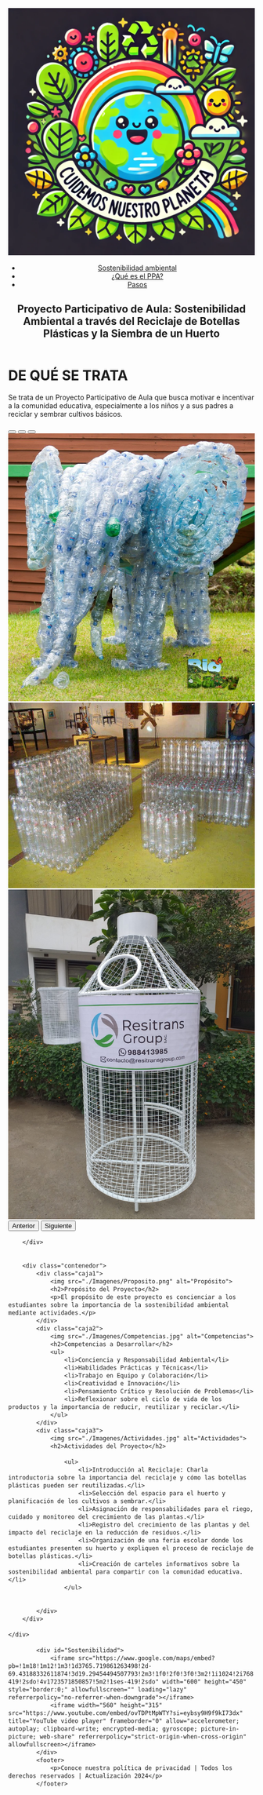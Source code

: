 <!DOCTYPE html>
<html lang="en">
<head>
    <meta charset="UTF-8">
    <meta name="viewport" content="width=device-width, initial-scale=1.0">
    <link rel="stylesheet" href="style.css">
    <link href="https://cdn.jsdelivr.net/npm/bootstrap@5.0.2/dist/css/bootstrap.min.css" rel="stylesheet" integrity="sha384-EVSTQN3/azprG1Anm3QDgpJLIm9Nao0Yz1ztcQTwFspd3yD65VohhpuuCOmLASjC" crossorigin="anonymous">
    <title>Proyecto Participativo de Aula</title>
</head>
<body>
    <div class="container-fluid">
        <header>
            <div>
                <img src="./Imagenes/logo.png" alt="Logo del proyecto">
            </div>
            <nav>
               <ul>
                    <a href="#Sostenibilidad"><li>Sostenibilidad ambiental</li></a>
                    <a href="https://www.youtube.com/watch?v=nMq3Cgb8JrY&pp=ygUpcXVlIGVzIHVuIHByb3llY3RvIHBhcnRpY2lwYXRpdm8gZGUgYXVsYSA%3D"><li>¿Qué es el PPA?</li></a>
                    <a href="https://www.youtube.com/watch?v=AczaXxOdq9s&pp=ygUpcXVlIGVzIHVuIHByb3llY3RvIHBhcnRpY2lwYXRpdm8gZGUgYXVsYSA%3D"><li>Pasos</li></a>
                </ul> 
                <div>
                    <h1>Proyecto Participativo de Aula: Sostenibilidad Ambiental a través del Reciclaje de Botellas Plásticas y la Siembra de un Huerto</h1>
                </div> 
            </nav> 
        </header>
        <div class="presentacion">
            <h1>DE QUÉ SE TRATA</h1>
            <P class="text-info">Se trata de un Proyecto Participativo de Aula que busca motivar e incentivar a la comunidad educativa, especialmente a los niños y a sus padres a reciclar y sembrar cultivos básicos.</P>
        </div>
        <div class="container-md">
            <div class="container-md">
                <div id="carouselExampleIndicators" class="carousel slide" data-bs-ride="carousel">
                    <div class="carousel-indicators">
                      <button type="button" data-bs-target="#carouselExampleIndicators" data-bs-slide-to="0" class="active" aria-current="true" aria-label="Slide 1"></button>
                      <button type="button" data-bs-target="#carouselExampleIndicators" data-bs-slide-to="1" aria-label="Slide 2"></button>
                      <button type="button" data-bs-target="#carouselExampleIndicators" data-bs-slide-to="2" aria-label="Slide 3"></button>
                    </div>
                    <div class="carousel-inner">
                      <div class="carousel-item active">
                        <img src="./Imagenes/elefante.jpg" class="d-block w-100" alt="...">
                      </div>
                      <div class="carousel-item">
                        <img src="./Imagenes/Muebles.jpg" class="d-block w-100" alt="...">
                      </div>
                      <div class="carousel-item">
                        <img src="./Imagenes/Reciclaje}.jpg" class="d-block w-100" alt="...">
                      </div>
                    </div>
                    <button class="carousel-control-prev" type="button" data-bs-target="#carouselExampleIndicators" data-bs-slide="prev">
                      <span class="carousel-control-prev-icon" aria-hidden="true"></span>
                      <span class="visually-hidden">Anterior</span>
                    </button>
                    <button class="carousel-control-next" type="button" data-bs-target="#carouselExampleIndicators" data-bs-slide="next">
                      <span class="carousel-control-next-icon" aria-hidden="true"></span>
                      <span class="visually-hidden">Siguiente</span>
                    </button>
                  </div>
                </div>
        
        </div>


        <div class="contenedor">
            <div class="caja1">
                <img src="./Imagenes/Proposito.png" alt="Propósito">
                <h2>Propósito del Proyecto</h2>
                <p>El propósito de este proyecto es concienciar a los estudiantes sobre la importancia de la sostenibilidad ambiental mediante actividades.</p>    
            </div>
            <div class="caja2">
                <img src="./Imagenes/Competencias.jpg" alt="Competencias">
                <h2>Competencias a Desarrollar</h2>
                <ul>
                    <li>Conciencia y Responsabilidad Ambiental</li>
                    <li>Habilidades Prácticas y Técnicas</li>
                    <li>Trabajo en Equipo y Colaboración</li>
                    <li>Creatividad e Innovación</li>
                    <li>Pensamiento Crítico y Resolución de Problemas</li>
                    <li>Reflexionar sobre el ciclo de vida de los productos y la importancia de reducir, reutilizar y reciclar.</li>
                </ul>
            </div>
            <div class="caja3">
                <img src="./Imagenes/Actividades.jpg" alt="Actividades">
                <h2>Actividades del Proyecto</h2>
                
                    <ul>
                        <li>Introducción al Reciclaje: Charla introductoria sobre la importancia del reciclaje y cómo las botellas plásticas pueden ser reutilizadas.</li>
                        <li>Selección del espacio para el huerto y planificación de los cultivos a sembrar.</li>
                        <li>Asignación de responsabilidades para el riego, cuidado y monitoreo del crecimiento de las plantas.</li>
                        <li>Registro del crecimiento de las plantas y del impacto del reciclaje en la reducción de residuos.</li>
                        <li>Organización de una feria escolar donde los estudiantes presenten su huerto y expliquen el proceso de reciclaje de botellas plásticas.</li>
                        <li>Creación de carteles informativos sobre la sostenibilidad ambiental para compartir con la comunidad educativa.</li>
                    </ul>
 
                
            </div>
        </div>
        
    </div> 
        
            <div id="Sostenibilidad">
                <iframe src="https://www.google.com/maps/embed?pb=!1m18!1m12!1m3!1d3765.719861263498!2d-69.43188332611874!3d19.29454494507793!2m3!1f0!2f0!3f0!3m2!1i1024!2i768!4f13.1!3m3!1m2!1s0x8eaee54a98cb68f3%3A0xd9b378954acd3b44!2sEscuela%20Primaria%20Mart%C3%ADn%20Polanco%20Padilla!5e0!3m2!1ses-419!2sdo!4v1723571850857!5m2!1ses-419!2sdo" width="600" height="450" style="border:0;" allowfullscreen="" loading="lazy" referrerpolicy="no-referrer-when-downgrade"></iframe>
                <iframe width="560" height="315" src="https://www.youtube.com/embed/ovTDPtMpWTY?si=eybsy9H9f9kI73dx" title="YouTube video player" frameborder="0" allow="accelerometer; autoplay; clipboard-write; encrypted-media; gyroscope; picture-in-picture; web-share" referrerpolicy="strict-origin-when-cross-origin" allowfullscreen></iframe>
            </div>
            <footer>
                <p>Conoce nuestra política de privacidad | Todos los derechos reservados | Actualización 2024</p>
            </footer>

     
</body> 
<script src="https://cdn.jsdelivr.net/npm/bootstrap@5.0.2/dist/js/bootstrap.bundle.min.js" integrity="sha384-MrcW6ZMFYlzcLA8Nl+NtUVF0sA7MsXsP1UyJoMp4YLEuNSfAP+JcXn/tWtIaxVXM" crossorigin="anonymous"></script>
   
</html>
